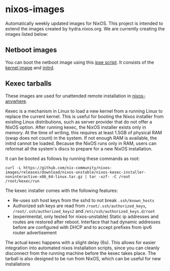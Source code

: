 # nixos-images

Automatically weekly updated images for NixOS. This project is intended to extend the images created by hydra.nixos.org.
We are currently creating the images listed below:

## Netboot images

You can boot the netboot image using this [ipxe script](https://github.com/nix-community/nixos-images/releases/download/nixos-unstable/netboot-x86_64-linux.ipxe).
It consists of the [kernel image](https://github.com/nix-community/nixos-images/releases/download/nixos-unstable/bzImage-x86_64-linux) and [initrd](https://github.com/nix-community/nixos-images/releases/download/nixos-unstable/bzImage-x86_64-linux).

## Kexec tarballs

These images are used for unattended remote installation in [nixos-anywhere](https://github.com/numtide/nixos-anywhere).

Kexec is a mechanism in Linux to load a new kernel from a running Linux to
replace the current kernel. This is useful for booting the Nixos installer from
existing Linux distributions, such as server provider that do not offer a NixOS
option. After running kexec, the NixOS installer exists only in memory. At the
time of writing, this requires at least 1.5GB of physical RAM (swap does not
count) in the system. If not enough RAM is available, the initrd cannot be
loaded. Because the NixOS runs only in RAM, users can reformat all the system's
discs to prepare for a new NixOS installation.

It can be booted as follows by running these commands as root:

```
curl -L https://github.com/nix-community/nixos-images/releases/download/nixos-unstable/nixos-kexec-installer-noninteractive-x86_64-linux.tar.gz | tar -xzf- -C /root
/root/kexec/run
```

The kexec installer comes with the following features:

- Re-uses ssh host keys from the sshd to not break `.ssh/known_hosts`
- Authorized ssh keys are read from `/root/.ssh/authorized_keys`, `/root/.ssh/authorized_keys2` and `/etc/ssh/authorized_keys.d/root`
- (experimental, only tested for nixos-unstable) Static ip addresses and routes
  are restored after reboot. Interface that had dynamic addresses before are
  configured with DHCP and to accept prefixes from ipv6 router advertisement


The actual kexec happens with a slight delay (6s).  This allows for easier
integration into automated nixos installation scripts, since you can cleanly
disconnect from the running machine before the kexec takes place. The tarball
is also designed to be run from NixOS, which can be useful for new installations
